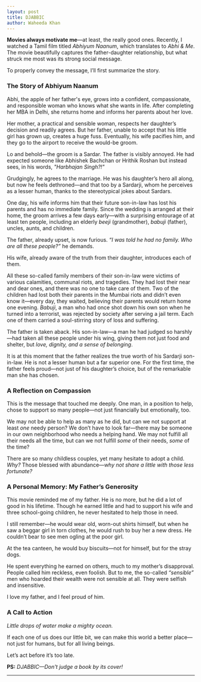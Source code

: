 ```yaml
---
layout: post
title: DJABBIC
author: Waheeda Khan
---
```


**Movies always motivate me**—at least, the really good ones. Recently, I watched a Tamil film titled *Abhiyum Naanum*, which translates to *Abhi & Me*. The movie beautifully captures the father-daughter relationship, but what struck me most was its strong social message.

To properly convey the message, I’ll first summarize the story.

### **The Story of Abhiyum Naanum**

Abhi, the apple of her father's eye, grows into a confident, compassionate, and responsible woman who knows what she wants in life. After completing her MBA in Delhi, she returns home and informs her parents about her love.

Her mother, a practical and sensible woman, respects her daughter’s decision and readily agrees. But her father, unable to accept that his little girl has grown up, creates a huge fuss. Eventually, his wife pacifies him, and they go to the airport to receive the would-be groom.

Lo and behold—the groom is a Sardar. The father is visibly annoyed. He had expected someone like Abhishek Bachchan or Hrithik Roshan but instead sees, in his words, *"Harbhajan Singh?!"*

Grudgingly, he agrees to the marriage. He was his daughter’s hero all along, but now he feels dethroned—and that too by a Sardarji, whom he perceives as a lesser human, thanks to the stereotypical jokes about Sardars.

One day, his wife informs him that their future son-in-law has lost his parents and has no immediate family. Since the wedding is arranged at their home, the groom arrives a few days early—with a surprising entourage of at least ten people, including an elderly *beeji* (grandmother), *babuji* (father), uncles, aunts, and children.

The father, already upset, is now furious. *“I was told he had no family. Who are all these people?”* he demands.

His wife, already aware of the truth from their daughter, introduces each of them.

All these so-called family members of their son-in-law were victims of various calamities, communal riots, and tragedies. They had lost their near and dear ones, and there was no one to take care of them. Two of the children had lost both their parents in the Mumbai riots and didn’t even know it—every day, they waited, believing their parents would return home one evening. *Babuji*, a man who had once shot down his own son when he turned into a terrorist, was rejected by society after serving a jail term. Each one of them carried a soul-stirring story of loss and suffering.

The father is taken aback. His son-in-law—a man he had judged so harshly—had taken all these people under his wing, giving them not just food and shelter, but *love, dignity, and a sense of belonging*.

It is at this moment that the father realizes the true worth of his Sardarji son-in-law. He is not a lesser human but a far superior one. For the first time, the father feels proud—not just of his daughter’s choice, but of the remarkable man she has chosen.

### **A Reflection on Compassion**

This is the message that touched me deeply. One man, in a position to help, chose to support so many people—not just financially but emotionally, too.

We may not be able to help as many as he did, but can we not support at least *one* needy person? We don’t have to look far—there may be someone in our own neighborhood who needs a helping hand. We may not fulfill all their needs all the time, but can we not fulfill *some* of their needs, *some* of the time?

There are so many childless couples, yet many hesitate to adopt a child. *Why?* Those blessed with abundance—*why not share a little with those less fortunate?*

### **A Personal Memory: My Father’s Generosity**

This movie reminded me of my father. He is no more, but he did a lot of good in his lifetime. Though he earned little and had to support his wife and three school-going children, he never hesitated to help those in need.

I still remember—he would wear old, worn-out shirts himself, but when he saw a beggar girl in torn clothes, he would rush to buy her a new dress. He couldn’t bear to see men ogling at the poor girl.

At the tea canteen, he would buy biscuits—not for himself, but for the stray dogs.

He spent everything he earned on others, much to my mother’s disapproval. People called him reckless, even foolish. But to me, the so-called *“sensible”* men who hoarded their wealth were not sensible at all. They were selfish and insensitive.

I love my father, and I feel proud of him.

### **A Call to Action**

*Little drops of water make a mighty ocean.*

If each one of us does our little bit, we can make this world a better place—not just for humans, but for all living beings.

Let’s act before it’s too late.

**PS:** *DJABBIC—Don't judge a book by its cover!*

---